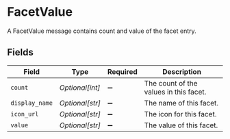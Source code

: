 # FacetValue

A FacetValue message contains count and value of the facet entry.


## Fields

| Field                                  | Type                                   | Required                               | Description                            |
| -------------------------------------- | -------------------------------------- | -------------------------------------- | -------------------------------------- |
| `count`                                | *Optional[int]*                        | :heavy_minus_sign:                     | The count of the values in this facet. |
| `display_name`                         | *Optional[str]*                        | :heavy_minus_sign:                     | The name of this facet.                |
| `icon_url`                             | *Optional[str]*                        | :heavy_minus_sign:                     | The icon for this facet.               |
| `value`                                | *Optional[str]*                        | :heavy_minus_sign:                     | The value of this facet.               |